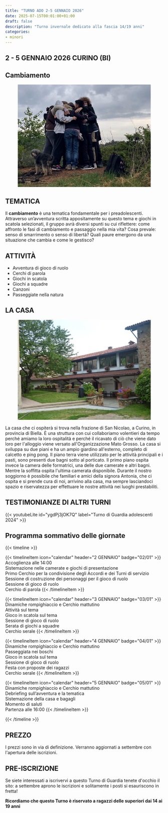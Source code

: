 ```yaml
---
title: "TURNO ADO 2-5 GENNAIO 2026"
date: 2025-07-15T00:01:00+01:00
draft: false
description: "Turno invernale dedicato alla fascia 14/19 anni"
categories:
- minori
---
```



## 2 - 5 GENNAIO 2026 CURINO (BI)

## Cambiamento
<figure>
      <img class=responsive-image src="cerchio.png" alt="Ragazzi che si abbracciano" />
</figure>

## TEMATICA

Il **cambiamento** è una tematica fondamentale per i preadolescenti.
Attraverso un’avventura scritta appositamente su questo tema e giochi in scatola selezionati, il gruppo avrà diversi spunti su cui riflettere: come affronto le fasi di cambiamento e passaggio nella mia vita? Cosa prevale: senso di smarrimento o senso di libertà? Quali paure emergono da una situazione che cambia e come le gestisco?

## ATTIVITÀ

- Avventura di gioco di ruolo
- Cerchi di parola
- Giochi in scatola
- Giochi a squadre
- Canzoni
- Passeggiate nella natura

## LA CASA

<figure>
      <img class=responsive-image src="casa.jpg" alt="casa con giardino" />
</figure>

La casa che ci ospiterà si trova nella frazione di San Nicolao, a Curino, in provincia di Biella. È una struttura con cui collaboriamo volentieri da tempo perché amiamo la loro ospitalità e perché il ricavato di ciò che viene dato loro per l'alloggio viene versato all'Organizzazione Mato Grosso. La casa si sviluppa su due piani e ha un ampio giardino all'esterno, completo di calcetto e ping pong. Il piano terra viene utilizzato per le attività principali e i pasti, sono presenti due bagni sotto al porticato. Il primo piano ospita invece la camera delle formatrici, una delle due camerate e altri bagni. Mentre la soffitta ospita l'ultima camerata disponibile. Durante il nostro soggiorno è possibile che familiari e amici della signora Antonia, che ci ospita e si prende cura di noi, arrivino alla casa, ma sempre lasciandoci spazio e riservatezza per effettuare le nostre attività nei luoghi prestabiliti.


 ## TESTIMONIANZE DI ALTRI TURNI
 
{{< youtubeLite id="ygdPj3jOK7Q"  label="Turno di Guardia adolescenti 2024" >}}

 ## Programma sommativo delle giornate

{{< timeline >}}

{{< timelineItem icon="calendar" header="2 GENNAIO" badge="02/01" >}}
Accoglienza alle 14:00<br>
Sistemazione nelle camerate e giochi di presentazione<br>
Primo Cerchio per la condivisione degli Accordi e dei Turni di servizio<br>
Sessione di costruzione dei personaggi per il gioco di ruolo<br>
Sessione di gioco di ruolo<br>
Cerchio di parola
{{< /timelineItem >}}

{{< timelineItem icon="calendar" header="3 GENNAIO" badge="03/01" >}}
Dinamiche rompighiaccio e Cerchio mattutino<br>
Attività sul tema<br>
Gioco in scatola sul tema<br>
Sessione di gioco di ruolo<br>
Serata di giochi a squadre<br>
Cerchio serale
{{< /timelineItem >}}

{{< timelineItem icon="calendar" header="4 GENNAIO" badge="04/01" >}}
Dinamiche rompighiaccio e Cerchio mattutino<br>
Passeggiata nei boschi<br>
Gioco in scatola sul tema<br>
Sessione di gioco di ruolo<br>
Festa con proposte dei ragazzi<br>
Cerchio serale
{{< /timelineItem >}}

{{< timelineItem icon="calendar" header="5 GENNAIO" badge="05/01" >}}
Dinamiche rompighiaccio e Cerchio mattutino<br>
Debriefing sull’avventura e la tematica<br> 
Sistemazione della casa e bagagli<br> 
Momento di saluti<br> 
Partenza alle 16:00
{{< /timelineItem >}}

{{< /timeline >}}


## PREZZO
I prezzi sono in via di definizione. Verranno aggiornati a settembre con l'apertura delle iscrizioni.


## PRE-ISCRIZIONE
Se siete interessati a iscrivervi a questo Turno di Guardia tenete d'occhio il sito: a settembre aprono le iscrizioni e solitamente i posti si esauriscono in fretta!

**Ricordiamo che questo Turno è riservato a ragazzi delle superiori dai 14 ai 19 anni**
